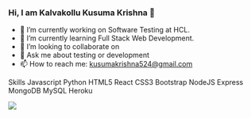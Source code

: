 ### Hi, I am Kalvakollu Kusuma Krishna 👋

- 🔭 I’m currently working on Software Testing at HCL.
- 🌱 I’m currently learning Full Stack Web Development.
- 👯 I’m looking to collaborate on 
- 💬 Ask me about testing or development
- 📫 How to reach me: kusumakrishna524@gmail.com

Skills
Javascript Python HTML5 React CSS3 Bootstrap NodeJS Express MongoDB MySQL Heroku









<img src="https://github-readme-stats.vercel.app/api?username=kusumakrish&&show_icons=true&title_color=ffffff&icon_color=bb2acf&text_color=daf7dc&bg_color=151515"/>
